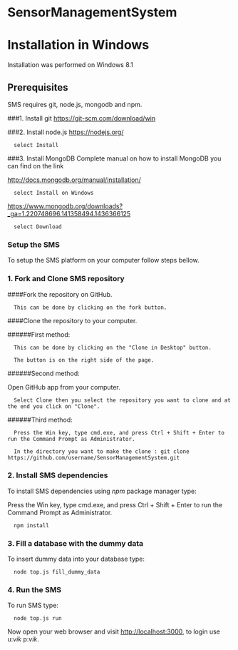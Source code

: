 SensorManagementSystem
======================


# Installation in Windows
Installation was performed on Windows 8.1   


## Prerequisites  

SMS requires git, node.js, mongodb and npm.


###1. Install git
https://git-scm.com/download/win


###2. Install node.js
https://nodejs.org/

      select Install


###3. Install MongoDB
Complete manual on how to install MongoDB you can find on the link 
  
  http://docs.mongodb.org/manual/installation/ 
  
      select Install on Windows

https://www.mongodb.org/downloads?_ga=1.220748696.141358494.1436366125 

      select Download


### Setup the SMS
To setup the SMS platform on your computer follow steps bellow.


### 1. Fork and Clone SMS repository

####Fork the  repository on GitHub. 
  
      This can be done by clicking on the fork button.
  
####Clone the repository to your computer.
  
######First method:

      This can be done by clicking on the "Clone in Desktop" button. 
  
      The button is on the right side of the page.

######Second method:
  
  Open GitHub app from your computer. 
  
      Select Clone then you select the repository you want to clone and at the end you click on "Clone".
  
######Third method:
  
      Press the Win key, type cmd.exe, and press Ctrl + Shift + Enter to run the Command Prompt as Administrator.   
    
      In the directory you want to make the clone : git clone https://github.com/username/SensorManagementSystem.git
  
 


### 2. Install SMS dependencies
To install SMS dependencies using _npm_ package manager type:

Press the Win key, type cmd.exe, and press Ctrl + Shift + Enter to run the Command Prompt as Administrator.
  
      npm install


### 3. Fill a database with the dummy data
To insert dummy data into your database type:
   
      node top.js fill_dummy_data


### 4. Run the SMS
 To run SMS type:

      node top.js run 

Now open your web browser and visit [http://localhost:3000](http://localhost:3000/), to login use u:_vik_  p:_vik_.
